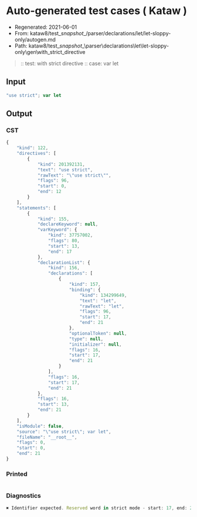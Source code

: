 # Auto-generated test cases ( Kataw )
- Regenerated: 2021-06-01
- From: kataw8/test\__snapshot__/parser/declarations/let/let-sloppy-only/autogen.md
- Path: kataw8/test\__snapshot__\parser\declarations\let\let-sloppy-only\gen\with_strict_directive
> :: test: with strict directive
> :: case: var let
## Input

`````js
"use strict"; var let
`````
## Output

### CST

```javascript
{
    "kind": 122,
    "directives": [
        {
            "kind": 201392131,
            "text": "use strict",
            "rawText": "\"use strict\"",
            "flags": 96,
            "start": 0,
            "end": 12
        }
    ],
    "statements": [
        {
            "kind": 155,
            "declareKeyword": null,
            "varKeyword": {
                "kind": 37757002,
                "flags": 80,
                "start": 13,
                "end": 17
            },
            "declarationList": {
                "kind": 156,
                "declarations": [
                    {
                        "kind": 157,
                        "binding": {
                            "kind": 134299649,
                            "text": "let",
                            "rawText": "let",
                            "flags": 96,
                            "start": 17,
                            "end": 21
                        },
                        "optionalToken": null,
                        "type": null,
                        "initializer": null,
                        "flags": 16,
                        "start": 17,
                        "end": 21
                    }
                ],
                "flags": 16,
                "start": 17,
                "end": 21
            },
            "flags": 16,
            "start": 13,
            "end": 21
        }
    ],
    "isModule": false,
    "source": "\"use strict\"; var let",
    "fileName": "__root__",
    "flags": 0,
    "start": 0,
    "end": 21
}
```

### Printed

```javascript

```

### Diagnostics

```javascript
✖ Identifier expected. Reserved word in strict mode - start: 17, end: 21

```

